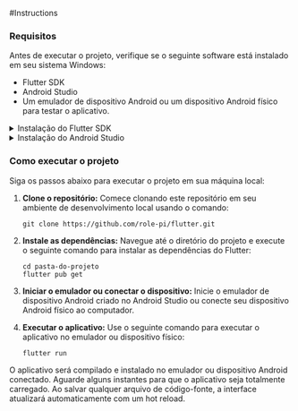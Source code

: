 #Instructions 

### Requisitos

Antes de executar o projeto, verifique se o seguinte software está instalado em seu sistema Windows:

- Flutter SDK
- Android Studio
- Um emulador de dispositivo Android ou um dispositivo Android físico para testar o aplicativo.

<details>
<summary>Instalação do Flutter SDK</summary>
<br>

Para instalar o Flutter SDK em seu sistema, siga os seguintes passos:

1. **Baixe o Flutter:** Visite o site oficial do Flutter em https://flutter.dev/ e faça o download da versão mais recente do SDK para o seu sistema operacional (Windows, macOS ou Linux).

2. **Extraia o arquivo baixado:** Após o download ser concluído, extraia o arquivo ZIP baixado em um diretório de sua preferência.

3. **Configurar as variáveis de ambiente:** Adicione o diretório do Flutter extraído ao seu PATH para que você possa executar comandos Flutter a partir de qualquer local no terminal.

4. **Verificar a instalação:** Abra um terminal e execute o seguinte comando para desativar builds nativas para Windows e verificar se o Flutter foi instalado corretamente:

   ```
   flutter config --no-enable-windows-desktop
   flutter doctor
   ```

   Este comando exibirá um relatório sobre o estado da sua instalação do Flutter e informará se há algum problema ou requisito faltando.

</details>

<details>
<summary>Instalação do Android Studio</summary>
<br>

O Android Studio é uma IDE oficial do Google para desenvolvimento Android e fornece ferramentas necessárias para o desenvolvimento de aplicativos Android. Siga os passos abaixo para instalá-lo:

1. **Baixe o Android Studio:** Acesse o site oficial do Android Studio em https://developer.android.com/studio e baixe a versão adequada para o seu sistema operacional.

2. **Instale o Android Studio:** Após o download ser concluído, execute o instalador e siga as instruções na tela para concluir a instalação.

3. **Configurar o Android SDK:** Após a instalação do Android Studio, execute-o e siga o assistente de configuração para configurar o Android SDK e baixar as ferramentas necessárias para desenvolvimento Android.

4. **Configurar um emulador:** No Android Studio, abra o AVD Manager (Android Virtual Device Manager) e crie um emulador de dispositivo Android com a imagem de sistema que deseja usar para testar o aplicativo. Alternativamente, você também pode usar um dispositivo Android físico para testar o aplicativo.
</details>

### Como executar o projeto

Siga os passos abaixo para executar o projeto em sua máquina local:

1. **Clone o repositório:** Comece clonando este repositório em seu ambiente de desenvolvimento local usando o comando:

   ```
   git clone https://github.com/role-pi/flutter.git
   ```

2. **Instale as dependências:** Navegue até o diretório do projeto e execute o seguinte comando para instalar as dependências do Flutter:

   ```
   cd pasta-do-projeto
   flutter pub get
   ```

3. **Iniciar o emulador ou conectar o dispositivo:** Inicie o emulador de dispositivo Android criado no Android Studio ou conecte seu dispositivo Android físico ao computador.

4. **Executar o aplicativo:** Use o seguinte comando para executar o aplicativo no emulador ou dispositivo físico:

   ```
   flutter run
   ```

O aplicativo será compilado e instalado no emulador ou dispositivo Android conectado. Aguarde alguns instantes para que o aplicativo seja totalmente carregado. Ao salvar qualquer arquivo de código-fonte, a interface atualizará automaticamente com um hot reload.
